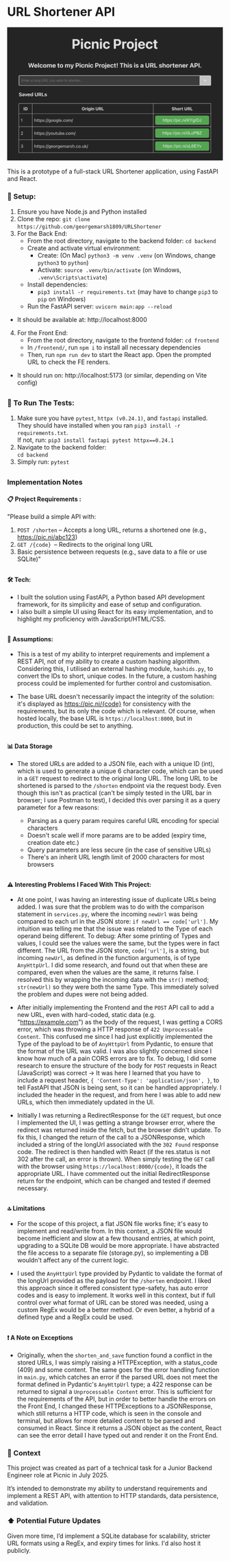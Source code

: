 # URL Shortener API

![Alt text](/frontend/public/picnicproj.png 'screenshot')

This is a prototype of a full-stack URL Shortener application, using FastAPI and
React.

### 🔧 Setup:

1. Ensure you have Node.js and Python installed
2. Clone the repo: `git clone https://github.com/georgemarsh1809/URLShortener`
3. For the Back End:
    - From the root directory, navigate to the backend folder: `cd backend`
    - Create and activate virtual environment:
        - Create: (On Mac) `python3 -m venv .venv` (on Windows, change `python3`
          to `python`)
        - Activate: `source .venv/bin/activate` (on Windows,
          `.venv\Scripts\activate`)
    - Install dependencies:
        - `pip3 install -r requirements.txt` (may have to change `pip3` to `pip`
          on Windows)
    - Run the FastAPI server: `uvicorn main:app --reload`

-   It should be available at: http://localhost:8000

4. For the Front End:
    - From the root directory, navigate to the frontend folder: `cd frontend`
    - In `/frontend/`, run `npm i` to install all necessary dependencies
    - Then, run `npm run dev` to start the React app. Open the prompted URL to
      check the FE renders.

-   It should run on: http://localhost:5173 (or similar, depending on Vite
    config)

##

### 🧪 To Run The Tests:

1. Make sure you have `pytest`, `httpx (v0.24.1)`, and `fastapi` installed. \
   They should have installed when you ran `pip3 install -r requirements.txt`. \
    If not, run: `pip3 install fastapi pytest httpx==0.24.1 `
2. Navigate to the backend folder: \
   `cd backend`
3. Simply run: `pytest`

##

### Implementation Notes

#### 📋 Project Requirements :

"Please build a simple API with:

1. `POST /shorten` – Accepts a long URL, returns a shortened one (e.g.,
   https://pic.ni/abc123)
2. `GET /{code} `– Redirects to the original long URL
3. Basic persistence between requests (e.g., save data to a file or use SQLite)"

##

#### 🛠️ Tech:

-   I built the solution using FastAPI, a Python based API development
    framework, for its simplicity and ease of setup and configuration.
-   I also built a simple UI using React for its easy implementation, and to
    highlight my proficiency with JavaScript/HTML/CSS.

##

#### 📜 Assumptions:

-   This is a test of my ability to interpret requirements and implement a REST
    API, not of my ability to create a custom hashing algorithm. Considering
    this, I utilised an external hashing module, `hashids.py`, to convert the
    IDs to short, unique codes. In the future, a custom hashing process could be
    implemented for further control and customisation.

-   The base URL doesn't necessarily impact the integrity of the solution: it's
    displayed as https://pic.ni/{code} for consistency with the requirements,
    but its only the code which is relevant. Of course, when hosted locally, the
    base URL is `https://localhost:8000`, but in production, this could be set
    to anything.

##

#### 📊 Data Storage

-   The stored URLs are added to a JSON file, each with a unique ID (int), which
    is used to generate a unique 6 character code, which can be used in a `GET`
    request to redirect to the original long URL. The long URL to be shortened
    is parsed to the `/shorten` endpoint via the request body. Even though this
    isn't as practical (can't be simply tested in the URL bar in browser; I use
    Postman to test), I decided this over parsing it as a query parameter for a
    few reasons:

    -   Parsing as a query param requires careful URL encoding for special
        characters
    -   Doesn't scale well if more params are to be added (expiry time, creation
        date etc.)
    -   Query parameters are less secure (in the case of sensitive URLs)
    -   There's an inherit URL length limit of 2000 characters for most browsers

##

#### ⚠️ Interesting Problems I Faced With This Project:

-   At one point, I was having an interesting issue of duplicate URLs being
    added. I was sure that the problem was to do with the comparison statement
    in `services.py`, where the incoming `newUrl` was being compared to each url
    in the JSON store: `if newUrl == code['url']`. My intuition was telling me
    that the issue was related to the Type of each operand being different. To
    debug: After some printing of Types and values, I could see the values were
    the same, but the types were in fact different. The URL from the JSON store,
    `code['url']`, is a string, but incoming `newUrl`, as defined in the
    function arguments, is of type `AnyHttpUrl`. I did some research, and found
    out that when these are compared, even when the values are the same, it
    returns false. I resolved this by wrapping the incoming data with the
    `str()` method; `str(newUrl)` so they were both the same Type. This
    immediately solved the problem and dupes were not being added.

-   After initially implementing the Frontend and the `POST` API call to add a
    new URL, even with hard-coded, static data (e.g. "https://example.com") as
    the body of the request, I was getting a CORS error, which was throwing a
    HTTP response of `422 Unprocessable Content`. This confused me since I had
    just explicitly implemented the Type of the payload to be of `AnyHttpUrl`
    from Pydantic, to ensure that the format of the URL was valid. I was also
    slightly concerned since I know how much of a pain CORS errors are to fix.
    To debug, I did some research to ensure the structure of the body for `POST`
    requests in React (JavaScript) was correct → It was here I learned that you
    have to include a request header, `{ 'Content-Type': 'application/json', }`,
    to tell FastAPI that JSON is being sent, so it can be handled appropriately.
    I included the header in the request, and from here I was able to add new
    URLs, which then immediately updated in the UI.

-   Initially I was returning a RedirectResponse for the `GET` request, but once
    I implemented the UI, I was getting a strange browser error, where the
    redirect was returned inside the fetch, but the browser didn't update. To
    fix this, I changed the return of the call to a JSONResponse, which included
    a string of the longUrl associated with the `302 Found` response code. The
    redirect is then handled with React (if the res.status is not 302 after the
    call, an error is thrown). When simply testing the `GET` call with the
    browser using `https://localhost:8000/{code}`, it loads the appropriate URL.
    I have commented out the initial RedirectResponse return for the endpoint,
    which can be changed and tested if deemed necessary.

##

#### 🔝 Limitations

-   For the scope of this project, a flat JSON file works fine; it's easy to
    implement and read/write from. In this context, a JSON file would become
    inefficient and slow at a few thousand entries, at which point, upgrading to
    a SQLite DB would be more appropriate. I have abstracted the file access to
    a separate file (storage.py), so implementing a DB wouldn't affect any of
    the current logic.

-   I used the `AnyHttpUrl` type provided by Pydantic to validate the format of
    the longUrl provided as the payload for the `/shorten` endpoint. I liked
    this approach since it offered consistent type-safety, has auto error codes
    and is easy to implement. It works well in this context, but if full control
    over what format of URL can be stored was needed, using a custom RegEx would
    be a better method. Or even better, a hybrid of a defined type and a RegEx
    could be used.

##

#### ❗ A Note on Exceptions

-   Originally, when the `shorten_and_save` function found a conflict in the
    stored URLs, I was simply raising a HTTPException, with a status_code (409)
    and some content. The same goes for the error handling function in
    `main.py`, which catches an error if the parsed URL does not meet the format
    defined in Pydantic's `AnyHttpUrl` type; a 422 response can be returned to
    signal a `Unprocessable Content` error. This is sufficient for the
    requirements of the API, but in order to better handle the errors on the
    Front End, I changed these HTTPExceptions to a JSONResponse, which still
    returns a HTTP code, which is seen in the console and terminal, but allows
    for more detailed content to be parsed and consumed in React. Since it
    returns a JSON object as the content, React can see the error detail I have
    typed out and render it on the Front End.

### 📄 Context

This project was created as part of a technical task for a Junior Backend
Engineer role at Picnic in July 2025.

It’s intended to demonstrate my ability to understand requirements and implement
a REST API, with attention to HTTP standards, data persistence, and validation.

### ⬆️ Potential Future Updates

Given more time, I’d implement a SQLite database for scalability, stricter URL
formats using a RegEx, and expiry times for links. I'd also host it publicly.
